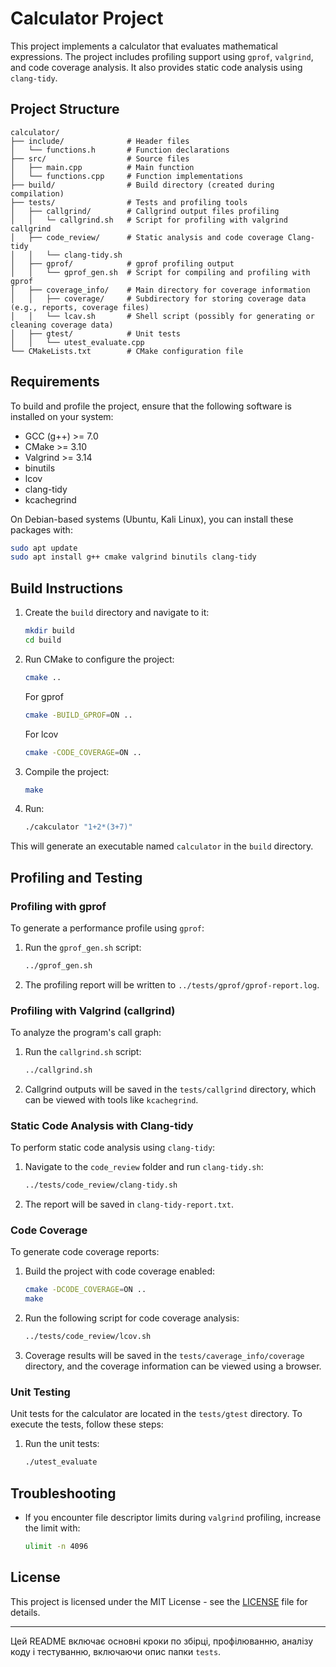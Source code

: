 # Calculator Project

This project implements a calculator that evaluates mathematical expressions. The project includes profiling support using `gprof`, `valgrind`, and code coverage analysis. It also provides static code analysis using `clang-tidy`.

## Project Structure

```
calculator/
├── include/              # Header files
│   └── functions.h       # Function declarations
├── src/                  # Source files
│   ├── main.cpp          # Main function
│   └── functions.cpp     # Function implementations
├── build/                # Build directory (created during compilation)
├── tests/                # Tests and profiling tools
│   ├── callgrind/        # Callgrind output files profiling
│   │   └─ callgrind.sh   # Script for profiling with valgrind callgrind
│   ├── code_review/      # Static analysis and code coverage Clang-tidy
│   │   └── clang-tidy.sh
│   ├── gprof/            # gprof profiling output
│   │   └── gprof_gen.sh  # Script for compiling and profiling with gprof
│   ├── coverage_info/    # Main directory for coverage information
│   │   ├── coverage/     # Subdirectory for storing coverage data (e.g., reports, coverage files)
│   │   └── lcav.sh       # Shell script (possibly for generating or cleaning coverage data)
│   ├── gtest/            # Unit tests
│   │   └── utest_evaluate.cpp
└── CMakeLists.txt        # CMake configuration file
```

## Requirements

To build and profile the project, ensure that the following software is installed on your system:

- GCC (g++) >= 7.0
- CMake >= 3.10
- Valgrind >= 3.14
- binutils
- lcov
- clang-tidy
- kcachegrind 

On Debian-based systems (Ubuntu, Kali Linux), you can install these packages with:

```bash
sudo apt update
sudo apt install g++ cmake valgrind binutils clang-tidy
```

## Build Instructions

1. Create the `build` directory and navigate to it:
   ```bash
   mkdir build
   cd build
   ```

2. Run CMake to configure the project:
   ```bash
   cmake ..
   ```
    For gprof
   ```bash
   cmake -BUILD_GPROF=ON ..
   ```
   For lcov
   ```bash
   cmake -CODE_COVERAGE=ON ..
   ```

3. Compile the project:
   ```bash
   make
   ```
4. Run:
   ```bash
   ./cakculator "1+2*(3+7)"
   ```

This will generate an executable named `calculator` in the `build` directory.

## Profiling and Testing

### Profiling with gprof

To generate a performance profile using `gprof`:

1. Run the `gprof_gen.sh` script:
   ```bash
   ../gprof_gen.sh
   ```

2. The profiling report will be written to `../tests/gprof/gprof-report.log`.

### Profiling with Valgrind (callgrind)

To analyze the program's call graph:

1. Run the `callgrind.sh` script:
   ```bash
   ../callgrind.sh
   ```

2. Callgrind outputs will be saved in the `tests/callgrind` directory, which can be viewed with tools like `kcachegrind`.

### Static Code Analysis with Clang-tidy

To perform static code analysis using `clang-tidy`:

1. Navigate to the `code_review` folder and run `clang-tidy.sh`:
   ```bash
   ../tests/code_review/clang-tidy.sh
   ```

2. The report will be saved in `clang-tidy-report.txt`.

### Code Coverage

To generate code coverage reports:
1. Build the project with code coverage enabled:
   ```bash
   cmake -DCODE_COVERAGE=ON ..
   make
   ```

2. Run the following script for code coverage analysis:
   ```bash
   ../tests/code_review/lcov.sh
   ```

2. Coverage results will be saved in the `tests/caverage_info/coverage` directory, and the coverage information can be viewed using a browser.

### Unit Testing

Unit tests for the calculator are located in the `tests/gtest` directory. To execute the tests, follow these steps:

1. Run the unit tests:
   ```bash
   ./utest_evaluate
   ```

## Troubleshooting

- If you encounter file descriptor limits during `valgrind` profiling, increase the limit with:
  ```bash
  ulimit -n 4096
  ```

## License

This project is licensed under the MIT License - see the [LICENSE](LICENSE) file for details.

---

Цей README включає основні кроки по збірці, профілюванню, аналізу коду і тестуванню, включаючи опис папки `tests`.
